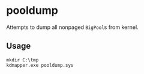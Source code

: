 # pooldump
Attempts to dump all nonpaged `BigPool`s from kernel.

## Usage
```
mkdir C:\tmp
kdmapper.exe pooldump.sys
```
